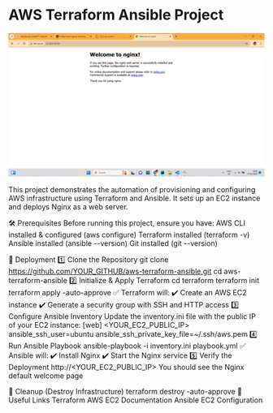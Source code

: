# AWS Terraform Ansible Project
![image alt](https://github.com/aditya12-g/aws-terraform-ansible/blob/840ed9832b64ac8b735abd0159d242f6680f0144/Screenshot%20(10).png)

This project demonstrates the automation of provisioning and configuring AWS infrastructure using Terraform and Ansible. It sets up an EC2 instance and deploys Nginx as a web server.

🛠️ Prerequisites
Before running this project, ensure you have:
AWS CLI installed & configured (aws configure)
Terraform installed (terraform -v)
Ansible installed (ansible --version)
Git installed (git --version)

🚀 Deployment 
1️⃣ Clone the Repository
git clone https://github.com/YOUR_GITHUB/aws-terraform-ansible.git
cd aws-terraform-ansible
2️⃣ Initialize & Apply Terraform
cd terraform
terraform init
terraform apply -auto-approve
✅ Terraform will:
✔️ Create an AWS EC2 instance
✔️ Generate a security group with SSH and HTTP access
3️⃣ Configure Ansible Inventory
Update the inventory.ini file with the public IP of your EC2 instance:
[web]
<YOUR_EC2_PUBLIC_IP> ansible_ssh_user=ubuntu ansible_ssh_private_key_file=~/.ssh/aws.pem
4️⃣ Run Ansible Playbook
ansible-playbook -i inventory.ini playbook.yml
✅ Ansible will:
✔️ Install Nginx
✔️ Start the Nginx service
5️⃣ Verify the Deployment
http://<YOUR_EC2_PUBLIC_IP>
You should see the Nginx default welcome page 

🧹 Cleanup (Destroy Infrastructure)
terraform destroy -auto-approve
🔗 Useful Links
Terraform AWS EC2 Documentation
Ansible EC2 Configuration



